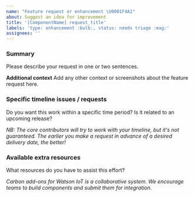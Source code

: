 ```yaml
---
name: "Feature request or enhancement \U0001F4A1"
about: Suggest an idea for improvement
title: '[ComponentName] request_title'
labels: 'type: enhancement :bulb:, status: needs triage :mag:'
assignees: ''
---
```


<!--

Use this template if you want to request a new feature, or a change to an
existing feature.

If you'd like to request an entirely new component, please use the component request template instead.

If you are reporting a bug or problem, please use the bug template instead.

-->

### Summary

Please describe your request in one or two sentences.

**Additional context**
Add any other context or screenshots about the feature request here.

### Specific timeline issues / requests

Do you want this work within a specific time period? Is it related to an
upcoming release?

_NB: The core contributors will try to work with your timeline, but it's not
guaranteed. The earlier you make a request in advance of a desired delivery
date, the better!_

### Available extra resources

What resources do you have to assist this effort?

_Carbon add-ons for Watson IoT is a collaborative system. We encourage teams to build components and submit them for integration._
